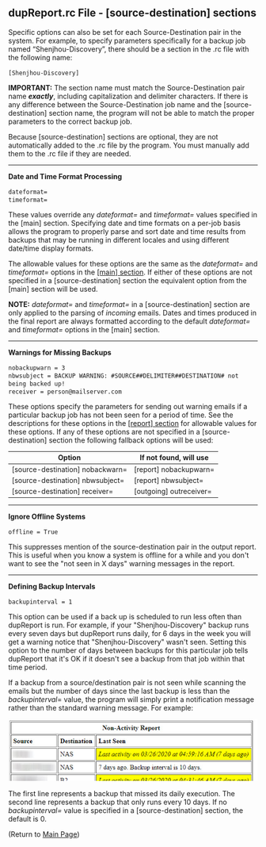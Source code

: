## dupReport.rc File - [source-destination] sections

Specific options can also be set for each Source-Destination pair in the system. For example, to specify parameters specifically for a backup job named “Shenjhou-Discovery”, there should be a section in the .rc file with the following name:

```
[Shenjhou-Discovery]
```

**IMPORTANT:** The section name must match the Source-Destination pair name ***exactly***, including capitalization and delimiter characters. If there is any difference between the Source-Destination job name and the [source-destination] section name, the program will not be able to match the proper parameters to the correct backup job.

Because [source-destination] sections are optional, they are not automatically added to the .rc file by the program. You must manually add them to the .rc file if they are needed. 

------

**Date and Time Format Processing**

```
dateformat=
timeformat=
```

These values override any *dateformat=* and *timeformat=* values specified in the [main] section. Specifying date and time formats on a per-job basis allows the program to properly parse and sort date and time results from backups that may be running in different locales and using different date/time display formats. 

The allowable values for these options are the same as the *dateformat=* and *timeformat=* options in the [[main] section](RcFileConfig-Main.md). If either of these options are not specified in a [source-destination] section the equivalent option from the [main] section will be used. 

**NOTE:** *dateformat=* and *timeformat=* in a [source-destination] section are only applied to the parsing of *incoming* emails. Dates and times produced in the final report are always formatted according to the default *dateformat=* and *timeformat=* options in the [main] section.

------

**Warnings for Missing Backups**

```
nobackupwarn = 3
nbwsubject = BACKUP WARNING: #SOURCE##DELIMITER##DESTINATION# not being backed up!
receiver = person@mailserver.com
```

These options specify the parameters for sending out warning emails if a particular backup job has not been seen for a period of time. See the descriptions for these options in the [[report] section](RcFileConfig-ReportSection.md) for allowable values for these options. If any of these options are not specified in a [source-destination] section the following fallback options will be used:

| Option                           | If not found, will use  |
| -------------------------------- | ----------------------- |
| [source-destination] nobackwarn= | [report] nobackupwarn=  |
| [source-destination] nbwsubject= | [report] nbwsubject=    |
| [source-destination] receiver=   | [outgoing] outreceiver= |

------

**Ignore Offline Systems**

```
offline = True
```

This suppresses mention of the source-destination pair in the output report. This is useful when you know a system is offline for a while and you don't want to see the "not seen in X days" warning messages in the report.

------

**Defining Backup Intervals**

```
backupinterval = 1
```

This option can be used if a back up is scheduled to run less often than dupReport is run. For example, if your "Shenjhou-Discovery" backup runs every seven days but dupReport runs daily, for 6 days in the week you will get a warning notice that "Shenjhou-Discovery" wasn't seen. Setting this option to the number of days between backups for this particular job tells dupReport that it's OK if it doesn't see a backup from that job within that time period. 

If a backup from a source/destination pair is not seen while scanning the emails but the number of days since the last backup is less than the *backupinterval*= value, the program will simply print a notification message rather than the standard warning message. For example:

![](images\interval_example.jpg)

The first line represents a backup that missed its daily execution. The second line represents a backup that only runs every 10 days. If no *backupinterval=* value is specified in a [source-destination] section, the default is 0.





(Return to [Main Page](readme.md))